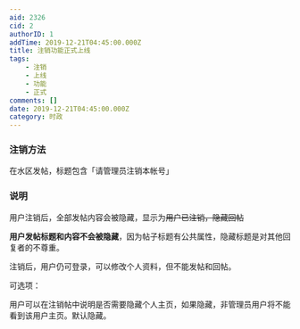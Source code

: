 ```yaml
---
aid: 2326
cid: 2
authorID: 1
addTime: 2019-12-21T04:45:00.000Z
title: 注销功能正式上线
tags:
    - 注销
    - 上线
    - 功能
    - 正式
comments: []
date: 2019-12-21T04:45:00.000Z
category: 时政
---
```


### [](#%E6%B3%A8%E9%94%80%E6%96%B9%E6%B3%95)注销方法

在水区发帖，标题包含「请管理员注销本帐号」

### [](#%E8%AF%B4%E6%98%8E)说明

用户注销后，全部发帖内容会被隐藏，显示为<del>用户已注销，隐藏回帖</del>

**用户发帖标题和内容不会被隐藏**，因为帖子标题有公共属性，隐藏标题是对其他回复者的不尊重。

注销后，用户仍可登录，可以修改个人资料，但不能发帖和回帖。

可选项：

用户可以在注销帖中说明是否需要隐藏个人主页，如果隐藏，非管理员用户将不能看到该用户主页。默认隐藏。
